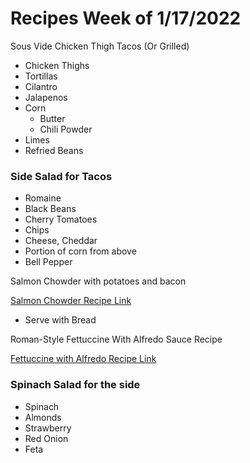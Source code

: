 # Recipes Week of 1/17/2022

Sous Vide Chicken Thigh Tacos (Or Grilled)

-   Chicken Thighs
-   Tortillas
-   Cilantro
-   Jalapenos
-   Corn
    -   Butter
    -   Chili Powder
-   Limes
-   Refried Beans

### Side Salad for Tacos

-   Romaine
-   Black Beans
-   Cherry Tomatoes
-   Chips
-   Cheese, Cheddar
-   Portion of corn from above
-   Bell Pepper

Salmon Chowder with potatoes and bacon

[Salmon Chowder Recipe Link](https://themodernproper.com/salmon-chowder)

-   Serve with Bread

Roman-Style Fettuccine With Alfredo Sauce Recipe

[Fettuccine with Alfredo Recipe Link](https://www.seriouseats.com/fettuccine-alfredo-sauce-italian-pasta-recipe)

### Spinach Salad for the side

-   Spinach
-   Almonds
-   Strawberry
-   Red Onion
-   Feta
